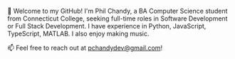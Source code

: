 👋 Welcome to my GitHub! I'm Phil Chandy, a BA Computer Science student from Connecticut College, seeking full-time roles in Software Development or Full Stack Development. I have experience in Python, JavaScript, TypeScript, MATLAB. I also enjoy making music.

📫 Feel free to reach out at pchandydev@gmail.com!

